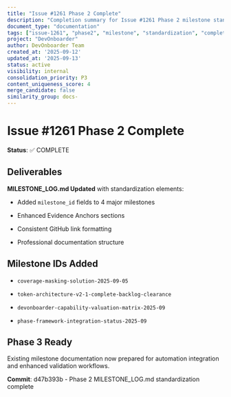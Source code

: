 ```yaml
---
title: "Issue #1261 Phase 2 Complete"
description: "Completion summary for Issue #1261 Phase 2 milestone standardization with MILESTONE_LOG.md updates and evidence anchors"
document_type: "documentation"
tags: ["issue-1261", "phase2", "milestone", "standardization", "completion"]
project: "DevOnboarder"
author: DevOnboarder Team
created_at: '2025-09-12'
updated_at: '2025-09-13'
status: active
visibility: internal
consolidation_priority: P3
content_uniqueness_score: 4
merge_candidate: false
similarity_group: docs-
---
```


# Issue #1261 Phase 2 Complete

**Status**: ✅ COMPLETE

## Deliverables

**MILESTONE_LOG.md Updated** with standardization elements:

- Added `milestone_id` fields to 4 major milestones

- Enhanced Evidence Anchors sections

- Consistent GitHub link formatting

- Professional documentation structure

## Milestone IDs Added

- `coverage-masking-solution-2025-09-05`

- `token-architecture-v2-1-complete-backlog-clearance`

- `devonboarder-capability-valuation-matrix-2025-09`

- `phase-framework-integration-status-2025-09`

## Phase 3 Ready

Existing milestone documentation now prepared for automation integration and enhanced validation workflows.

**Commit**: d47b393b - Phase 2 MILESTONE_LOG.md standardization complete
